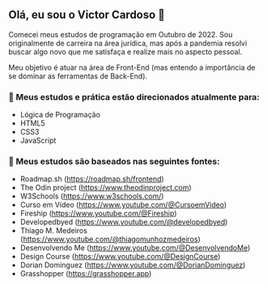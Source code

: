 ## Olá, eu sou o Victor Cardoso 👋

Comecei meus estudos de programação em Outubro de 2022. Sou originalmente de carreira na área jurídica, mas após a pandemia resolvi buscar algo novo que me satisfaça e realize mais no aspecto pessoal.

Meu objetivo é atuar na área de Front-End (mas entendo a importância de se dominar as ferramentas de Back-End).  

### 🌱 Meus estudos e prática estão direcionados atualmente para:<br>
- Lógica de Programação
- HTML5
- CSS3
- JavaScript
 
### 🔭 Meus estudos são baseados nas seguintes fontes:<br>
- Roadmap.sh (https://roadmap.sh/frontend)
- The Odin project (https://www.theodinproject.com)
- W3Schools (https://www.w3schools.com/)
- Curso em Vídeo (https://www.youtube.com/@CursoemVideo)
- Fireship (https://www.youtube.com/@Fireship)
- Developedbyed (https://www.youtube.com/@developedbyed)
- Thiago M. Medeiros (https://www.youtube.com/@thiagomunhozmedeiros)
- Desenvolvendo Me (https://www.youtube.com/@DesenvolvendoMe)
- Design Course (https://www.youtube.com/@DesignCourse)
- Dorian Dominguez (https://www.youtube.com/@DorianDominguez)
- Grasshopper (https://grasshopper.app)

<!--
**viccrds/viccrds** is a ✨ _special_ ✨ repository because its `README.md` (this file) appears on your GitHub profile.

Here are some ideas to get you started:

- 🔭 I’m currently working on ...
- 🌱 I’m currently learning ...
- 👯 I’m looking to collaborate on ...
- 🤔 I’m looking for help with ...
- 💬 Ask me about ...
- 📫 How to reach me: ...
- 😄 Pronouns: ...
- ⚡ Fun fact: ...
-->
